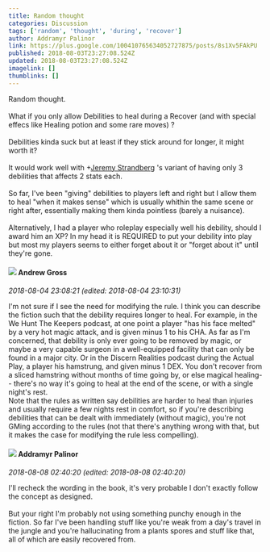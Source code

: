 ```yaml
---
title: Random thought
categories: Discussion
tags: ['random', 'thought', 'during', 'recover']
author: Addramyr Palinor
link: https://plus.google.com/100410765634052727875/posts/8s1Xv5FAkPU
published: 2018-08-03T23:27:08.524Z
updated: 2018-08-03T23:27:08.524Z
imagelink: []
thumblinks: []
---
```


Random thought.<br /><br />What if you only allow Debilities to heal during a Recover (and with special effecs like Healing potion and some rare moves) ?<br /><br />Debilities kinda suck but at least if they stick around for longer, it might worth it?<br /><br />It would work well with <span class="proflinkWrapper"><span class="proflinkPrefix">+</span><a class="proflink" href="https://plus.google.com/102595580176380683252" oid="102595580176380683252">Jeremy Strandberg</a></span> &#39;s variant of having only 3 debilities that affects 2 stats each.<br /><br />So far, I&#39;ve been &quot;giving&quot; debilities to players left and right but I allow them to heal &quot;when it makes sense&quot; which is usually whithin the same scene or right after, essentially making them kinda pointless (barely a nuisance).<br /><br />Alternatively, I had a player who roleplay especially well his debility, should I award him an XP? In my head it is REQUIRED to put your debility into play but most my players seems to either forget about it or &quot;forget about it&quot; until they&#39;re gone.<br />
<div id='comment z12pt52r4xjyhd01j22uyt2agumhtdh34'>
  <h4><img src='{{site.baseurl}}//images/avatars/106126474333159429352_photo.jpg'> Andrew Gross</h4>
      <p><cite>2018-08-04 23:08:21 (edited: 2018-08-04 23:10:31)</cite></p>
        <p>I&#39;m not sure if I see the need for modifying the rule.  I think you can describe the fiction such that the debility requires longer to heal.  For example, in the We Hunt The Keepers podcast, at one point a player &quot;has his face melted&quot; by a very hot magic attack, and is given minus 1 to his CHA.  As far as I&#39;m concerned, that debility is only ever going to be removed by magic, or maybe a very capable surgeon in a  well-equipped facility that can only be found in a major city.  Or in the Discern Realities podcast during the Actual Play, a player his hamstrung, and given minus 1 DEX.  You don&#39;t recover from a sliced hamstring without months of time going by, or else magical healing-- there&#39;s no way it&#39;s going to heal at the end of the scene, or with a single night&#39;s rest.<br />Note that the rules as written say debilities are harder to heal than injuries and usually require a few nights rest in comfort, so if you&#39;re describing debilities that can be dealt with immediately (without magic), you&#39;re not GMing according to the rules (not that there&#39;s anything wrong with that, but it makes the case for modifying the rule less compelling).</p>
</div>
        

<div id='comment z12pt52r4xjyhd01j22uyt2agumhtdh34'>
  <h4><img src='{{site.baseurl}}//images/avatars/100410765634052727875_photo.jpg'> Addramyr Palinor</h4>
      <p><cite>2018-08-08 02:40:20 (edited: 2018-08-08 02:40:20)</cite></p>
        <p>I&#39;ll recheck the wording in the book, it&#39;s very probable I don&#39;t exactly follow the concept as designed.<br /><br />But your right I&#39;m probably not using something punchy enough in the fiction. So far I&#39;ve been handling stuff like you&#39;re weak from a day&#39;s travel in the jungle and you&#39;re hallucinating from a plants spores and stuff like that, all of which are easily recovered from.</p>
</div>
        